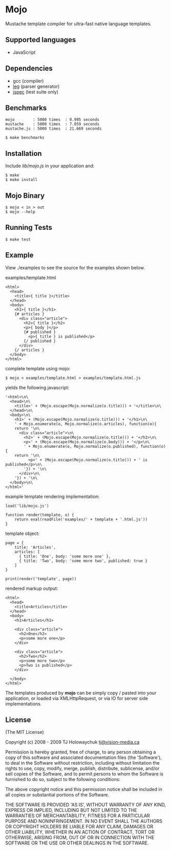 
# Mojo

  Mustache template compiler for ultra-fast native language templates.
  
## Supported languages

  * JavaScript
  
## Dependencies

  * gcc (compiler)
  * [leg](http://piumarta.com/software/peg/) (parser generator)
  * [jspec](http://jspec.info) (test suite only)
  
## Benchmarks

    mojo        : 5000 times  : 0.995 seconds
    mustache    : 5000 times  : 7.059 seconds
    mustache.js : 5000 times  : 21.669 seconds

    $ make benchmarks
  
## Installation

Include *lib/mojo.js* in your application and:

    $ make
    $ make install
    
## Mojo Binary

    $ mojo < in > out
    $ mojo --help

## Running Tests

    $ make test
    
## Example

View ./examples to see the source for the
examples shown below.

examples/template.html

    <html>
      <head>
        <title>{ title }</title>
      </head>
      <body>
        <h1>{ title }</h1>
        {# articles }
          <div class="article">
            <h2>{ title }</h2>
            <p>{ body }</p>
            {# published }
              <p>{ title } is published</p>
            {/ published }
          </div>
        {/ articles }
      </body>
    </html>
    
complete template using mojo:

    $ mojo < examples/template.html > examples/template.html.js
    
yields the following javascript:

    '<html>\n\
      <head>\n\
        <title>' + (Mojo.escape(Mojo.normalize(o.title))) + '</title>\n\
      </head>\n\
      <body>\n\
        <h1>' + (Mojo.escape(Mojo.normalize(o.title))) + '</h1>\n\
        ' + Mojo.enumerate(o, Mojo.normalize(o.articles), function(o){
        return '\n\
          <div class="article">\n\
            <h2>' + (Mojo.escape(Mojo.normalize(o.title))) + '</h2>\n\
            <p>' + (Mojo.escape(Mojo.normalize(o.body))) + '</p>\n\
            ' + Mojo.enumerate(o, Mojo.normalize(o.published), function(o){
        return '\n\
              <p>' + (Mojo.escape(Mojo.normalize(o.title))) + ' is published</p>\n\
            '}) + '\n\
          </div>\n\
        '}) + '\n\
      </body>\n\
    </html>'
    
example template rendering implementation:

    load('lib/mojo.js')
    
    function render(template, o) {
    	return eval(readFile('examples/' + template + '.html.js'))
    }
    
template object:

    page = {
    	title: 'Articles',
    	articles: [
    	  { title: 'One', body: 'some more one' },
    	  { title: 'Two', body: 'some more two', published: true }
    	]
    }

    print(render('template', page))
    
rendered markup output:

    <html>
      <head>
        <title>Articles</title>
      </head>
      <body>
        <h1>Articles</h1>

        <div class="article">
          <h2>One</h2>
          <p>some more one</p>
        </div>
        
        <div class="article">
          <h2>Two</h2>
          <p>some more two</p>
          <p>Two is published</p>
        </div>

      </body>
    </html>
    
The templates produced by **mojo** can be simply copy / pasted
into your application, or loaded via XMLHttpRequest, or via IO
for server side implementations. 
    
## License 

(The MIT License)

Copyright (c) 2008 - 2009 TJ Holowaychuk <tj@vision-media.ca>

Permission is hereby granted, free of charge, to any person obtaining
a copy of this software and associated documentation files (the
'Software'), to deal in the Software without restriction, including
without limitation the rights to use, copy, modify, merge, publish,
distribute, sublicense, and/or sell copies of the Software, and to
permit persons to whom the Software is furnished to do so, subject to
the following conditions:

The above copyright notice and this permission notice shall be
included in all copies or substantial portions of the Software.

THE SOFTWARE IS PROVIDED 'AS IS', WITHOUT WARRANTY OF ANY KIND,
EXPRESS OR IMPLIED, INCLUDING BUT NOT LIMITED TO THE WARRANTIES OF
MERCHANTABILITY, FITNESS FOR A PARTICULAR PURPOSE AND NONINFRINGEMENT.
IN NO EVENT SHALL THE AUTHORS OR COPYRIGHT HOLDERS BE LIABLE FOR ANY
CLAIM, DAMAGES OR OTHER LIABILITY, WHETHER IN AN ACTION OF CONTRACT,
TORT OR OTHERWISE, ARISING FROM, OUT OF OR IN CONNECTION WITH THE
SOFTWARE OR THE USE OR OTHER DEALINGS IN THE SOFTWARE.